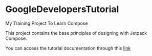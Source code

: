 # GoogleDevelopersTutorial
My Training Project To Learn Compose

This project contains the base principles of designing with Jetpack Compose.

You can access the tutorial documentation through this [link](https://developer.android.com/jetpack/compose/tutorial)
